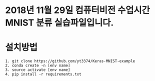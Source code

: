 # 2018년 11월 29일 컴퓨터비전 수업시간 MNIST 분류 실습파일입니다.


설치방법
=============
<pre><code>1. git clone https://github.com/yt3374/Keras-MNIST-example
2. conda create -n [env name]
3. source activate [env name]
4. pip install -r requirements.txt</code></pre>
